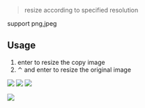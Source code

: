> resize according to specified resolution


support png,jpeg

## Usage

1. enter to resize the copy image
2. ⌃ and enter to resize the original image



![](https://img.shields.io/badge/version-v0.1-green?style=for-the-badge)
[![](https://img.shields.io/badge/download-click-blue?style=for-the-badge)](https://github.com/kamalyes/alfred-workflows/raw/master/img-resize/Resize%20Image.alfredworkflow)
[![](https://img.shields.io/badge/plist-link-important?style=for-the-badge)](https://raw.githubusercontent.com/kamalyes/alfred-workflows/master/img-resize/src/info.plist)



<!-- more -->

![](./screenshot.png)
